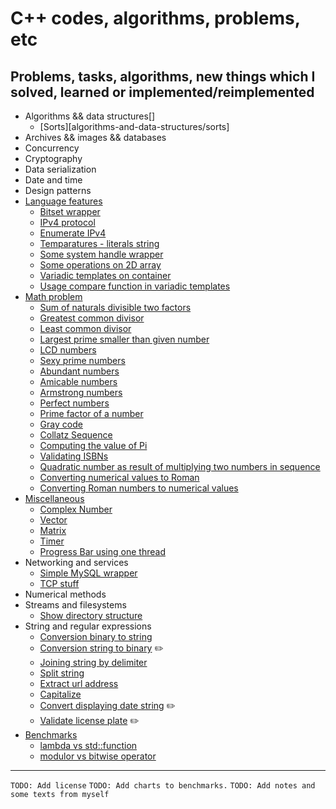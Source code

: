 # C++ codes, algorithms, problems, etc

## Problems, tasks, algorithms, new things which I solved, learned or implemented/reimplemented

- Algorithms && data structures[]
  - [Sorts][algorithms-and-data-structures/sorts]
- Archives && images && databases
- Concurrency
- Cryptography
- Data serialization
- Date and time
- Design patterns
- [Language features](language-features/)
  - [Bitset wrapper](language-features/BitsetWrapper.cpp)
  - [IPv4 protocol](language-features/IPv4Protocol.cpp)
  - [Enumerate IPv4](language-features/EnumarateIPv4.cpp)
  - [Temparatures - literals string](language-features/LiteralsTemperatures.cpp)
  - [Some system handle wrapper](language-features/SystemHandleWrapper.cpp)
  - [Some operations on 2D array](language-features/Operations2DArray.cpp)
  - [Variadic templates on container](language-features/UsageVariadicTemplatesOnContainer.cpp)
  - [Usage compare function in variadic templates](language-features/CompareVariadicTemplate.cpp)
- [Math problem](math-problem/)
  - [Sum of naturals divisible two factors](math-problem/SumOfNaturalsDivisibleByTwoFactors.cpp)
  - [Greatest common divisor](math-problem/GCD.cpp)
  - [Least common divisor](math-problem/LCMNumbers.cpp)
  - [Largest prime smaller than given number](math-problem/LargestPrimeSmallerThanGivenNumber.cpp)
  - [LCD numbers](math-problem/LCDNumbers.cpp)
  - [Sexy prime numbers](math-problem/SexyPrimeNumbers.cpp)
  - [Abundant numbers](math-problem/AbudantNumbers.cpp)
  - [Amicable numbers](math-problem/AmicableNumbers.cpp)
  - [Armstrong numbers](math-problem/ArmstrongNumbers.cpp)
  - [Perfect numbers](math-problem/PerfectNumber/PerfectNumbers.cpp)
  - [Prime factor of a number](math-problem/PrimeFactorsNumber.cpp)
  - [Gray code](math-problem/GrayCode.cpp)
  - [Collatz Sequence](math-problem/CollatzNumber.cpp)
  - [Computing the value of Pi](math-problem/ComputeValueOfPi.cpp)
  - [Validating ISBNs](math-problem/ValidateISBN.cpp)
  - [Quadratic number as result of multiplying two numbers in sequence](math-problem/QuadraticNumber.cpp)
  - [Converting numerical values to Roman](math-problem/NumberToRoman.cpp)
  - [Converting Roman numbers to numerical values](math-problem/RomanToNumber.cpp)
- [Miscellaneous](miscellaneous/)
  - [Complex Number](miscellaneous/ComplexNumber.cpp)
  - [Vector](miscellaneous/vector/Vector.hpp)
  - [Matrix](miscellaneous/matrix/Matrix.hpp)
  - [Timer](miscellaneous/Timer.cpp)
  - [Progress Bar using one thread](miscellaneous/progress-bar/ProgressBar.cpp)
- Networking and services
  - [Simple MySQL wrapper](networking-and-services/mysql/)
  - [TCP stuff](networking-and-services/tcp)
- Numerical methods
- Streams and filesystems
  - [Show directory structure](streams-and-filesystems/ShowDirectoriesStructure.cpp)
- String and regular expressions
  - [Conversion binary to string](string-and-regular-expression/BinaryToString.cpp)
  - [Conversion string to binary](string-and-regular-expression/StringToBinary.cpp) :pencil2:
  - [Joining string by delimiter](string-and-regular-expression/JoiningStringByDelimiter.cpp)
  - [Split string](string-and-regular-expression/SplitString.cpp)
  - [Extract url address](string-and-regular-expression/ExtractingUrlAddress.cpp)
  - [Capitalize](string-and-regular-expression/Capitalize.cpp)
  - [Convert displaying date string](string-and-regular-expression/ConvertDateString.cpp) :pencil2:
  - [Validate license plate](string-and-regular-expression/ValidateLicense.cpp) :pencil2:
- [Benchmarks](benchmarks/)
  - [lambda vs std::function](benchmarks/LambdaVsStdFunction.cpp)
  - [modulor vs bitwise operator](benchmarks/ModuloVsBitwiseOperator.cpp)

---

`TODO: Add license`
`TODO: Add charts to benchmarks.`
`TODO: Add notes and some texts from myself`
